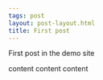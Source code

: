 ```yaml
---
tags: post
layout: post-layout.html
title: First post
---
```

First post in the demo site

content content content
